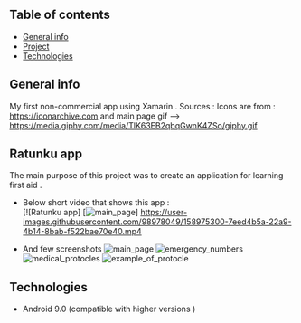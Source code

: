 ## Table of contents
* [General info](#general-info)
* [Project](#project)
* [Technologies](#technologies)



## General info
My first non-commercial app using Xamarin . 
Sources : Icons are from : https://iconarchive.com and main page gif --> https://media.giphy.com/media/TlK63EB2qbqGwnK4ZSo/giphy.gif


## Ratunku app
The main purpose of this project was to create an application for learning first aid .
* Below short video that shows this app :\
[![Ratunku app]
[![main_page](https://user-images.githubusercontent.com/98978049/158975793-a7715a23-2182-4aab-93f2-bc131e7030ff.png)]
https://user-images.githubusercontent.com/98978049/158975300-7eed4b5a-22a9-4b14-8bab-f522bae70e40.mp4



* And few screenshots
![main_page](https://user-images.githubusercontent.com/98978049/158972951-663d7fbb-cfbe-4ca0-b026-12407654f414.png)
![emergency_numbers](https://user-images.githubusercontent.com/98978049/158973010-491d77ed-5019-46dc-9296-23189ae46ad6.png)
![medical_protocles](https://user-images.githubusercontent.com/98978049/158973064-48434ea2-6e0d-485e-b86e-688a99a78b55.png)
![example_of_protocle](https://user-images.githubusercontent.com/98978049/158973094-fff23bd2-0e8d-43de-871d-af6abaa7b2d3.png)

## Technologies
* Android 9.0 (compatible with higher versions )
